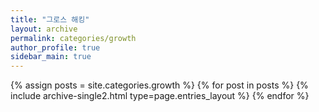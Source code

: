 ```yaml
---
title: "그로스 해킹"
layout: archive
permalink: categories/growth
author_profile: true
sidebar_main: true
---
```



{% assign posts = site.categories.growth %}
{% for post in posts %} {% include archive-single2.html type=page.entries_layout %} {% endfor %}